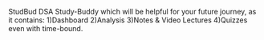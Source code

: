 StudBud
DSA Study-Buddy which will be helpful for your future journey, as it contains:
1)Dashboard
2)Analysis
3)Notes & Video Lectures
4)Quizzes even with time-bound.
